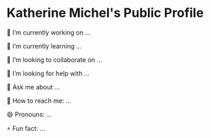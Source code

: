 # Katherine Michel's Public Profile

:telescope: I’m currently working on ...

:seedling: I’m currently learning ...

:dancers: I’m looking to collaborate on ...

:thinking: I’m looking for help with ...

:speech_balloon: Ask me about ...

:love_letter: How to reach me: ...

:smile: Pronouns: ...

:zap: Fun fact: ...
